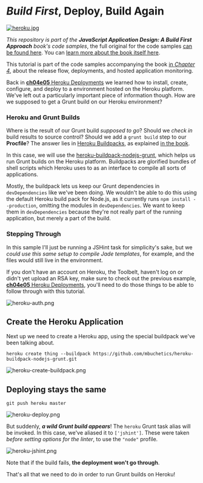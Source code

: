 # _Build First_, Deploy, Build Again

[![heroku.jpg][1]][2]

_This repository is part of the **JavaScript Application Design: A Build First Approach** book's code samples_, the full original for the code samples [can be found here][3]. You can [learn more about the book itself here][4].

This tutorial is part of the code samples accompanying the book [in _Chapter 4_][5], about the release flow, deployments, and hosted application monitoring.

Back in [**ch04e05** Heroku Deployments][6] we learned how to install, create, configure, and deploy to a environment hosted on the Heroku platform. We've left out a particularly important piece of information though. How are we supposed to get a Grunt build on our Heroku environment?

### Heroku and Grunt Builds

Where is the result of our Grunt build _supposed to go_? Should we _check in_ build results to source control? Should we add a `grunt build` step to our **Procfile**? The answer lies in [Heroku Buildpacks][7], as explained [in the book][4].

In this case, we will use the [heroku-buildpack-nodejs-grunt][8], which helps us run Grunt builds on the Heroku platform. Buildpacks are glorified bundles of shell scripts which Heroku uses to as an interface to compile all sorts of applications.

Mostly, the buildpack lets us keep our Grunt dependencies in `devDependencies` like we've been doing. We wouldn't be able to do this using the default Heroku build pack for Node.js, as it currently runs `npm install --production`, omitting the modules in `devDependencies`. We want to keep them in `devDependencies` because they're not really part of the running application, but merely a part of the build.

### Stepping Through

In this sample I'll just be running a JSHint task for simplicity's sake, but we _could use this same setup to compile Jade templates_, for example, and the files would still live in the environment.

If you don't have an account on Heroku, the Toolbelt, haven't log on or didn't yet upload an RSA key, make sure to check out the previous example, [**ch04e05** Heroku Deployments][9], you'll need to do those things to be able to follow through with this tutorial.

![heroku-auth.png][10]

## Create the Heroku Application

Next up we need to create a Heroku app, using the special buildpack we've been talking about.

```shell
heroku create thing --buildpack https://github.com/mbuchetics/heroku-buildpack-nodejs-grunt.git
```

![heroku-create-buildpack.png][11]

## Deploying stays the same

```shell
git push heroku master
```

![heroku-deploy.png][12]

But suddenly, _**a wild Grunt build appears**_! The `heroku` Grunt task alias will be invoked. In this case, we've aliased it to `['jshint']`. These were taken _before setting options for the linter_, to use the `"node"` profile.

![heroku-jshint.png][13]

Note that if the build fails, **the deployment won't go through**.

That's all that we need to do in order to run Grunt builds on Heroku!

  [1]: http://i.imgur.com/0IbfRuR.jpg
  [2]: https://www.heroku.com/ "Heroku Platform"
  [3]: https://github.com/bevacqua/buildfirst
  [4]: http://bevacqua.io/buildfirst "JavaScript Application Design: A Build First Approach"
  [5]: https://github.com/bevacqua/buildfirst/tree/master/ch04
  [6]: https://github.com/bevacqua/buildfirst/tree/master/ch04/05_heroku-deployments "Heroku Deployments"
  [7]: https://devcenter.heroku.com/articles/buildpacks
  [8]: https://github.com/mbuchetics/heroku-buildpack-nodejs-grunt "mbuchetics/heroku-buildpack-nodejs-grunt on GitHub"
  [9]: https://github.com/bevacqua/buildfirst/tree/master/ch04/05_heroku-deployments "Heroku Deployments"
  [10]: http://i.imgur.com/xKEeGDv.png "Authenticating with Heroku CLI"
  [11]: http://i.imgur.com/cxyvlBr.png "Creating an application with a buildpack"
  [12]: http://i.imgur.com/KWABxcp.png "Deploying to Heroku"
  [13]: http://i.imgur.com/6iU2wOq.png "Linting in Heroku"
